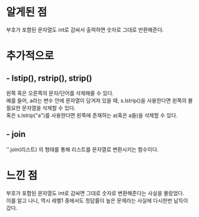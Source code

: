 # 알게된 점  
부호가 포함된 문자열도 int로 감싸서 출력하면 숫자로 그대로 반환해준다. 
  
  
# 추가적으로  
## - lstip(), rstrip(), strip()  
왼쪽 혹은 오른쪽의 문자/단어를 삭제해줄 수 있다.  
예를 들어, a라는 변수 안에 문자열이 담겨져 있을 때, s.lstrip()을 사용한다면 왼쪽의 불필요한 문자열을 삭제할 수 있다.  
혹은 s.lstrip("a")를 사용한다면 왼쪽에 존재하는 a(혹은 a들)을 삭제할 수 있다.  
  
## - join  
''.join(리스트) 의 형태를 통해 리스트를 문자열로 변환시키는 함수이다.  
  
# 느낀 점  
부호가 포함된 문자열도 int로 감싸면 그대로 숫자로 변환해준다는 사실을 몰랐었다.  
이를 알고 나니, 역시 레벨1 중에서도 정답률이 높은 문제라는 사실에 다시한번 납득이 갔다.
